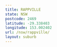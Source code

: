 ```yaml
---
title: RAPPVILLE
state: NSW
postcode: 2469
latitude: -29.338403
longitude: 153.002402
url: /nsw/rappville/
layout: suburb
---
```

